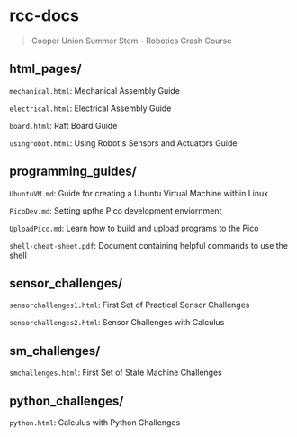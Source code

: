 # rcc-docs
> Cooper Union Summer Stem - Robotics Crash Course

## html_pages/
`mechanical.html`: Mechanical Assembly Guide

`electrical.html`: Electrical Assembly Guide

`board.html`: Raft Board Guide

`usingrobot.html`: Using Robot's Sensors and Actuators Guide

## programming_guides/
`UbuntuVM.md`: Guide for creating a Ubuntu Virtual Machine within Linux

`PicoDev.md`: Setting upthe Pico development enviornment

`UploadPico.md`: Learn how to build and upload programs to the Pico

`shell-cheat-sheet.pdf`: Document containing helpful commands to use the shell

## sensor_challenges/

`sensorchallenges1.html`: First Set of Practical Sensor Challenges

`sensorchallenges2.html`: Sensor Challenges with Calculus

## sm_challenges/

`smchallenges.html`: First Set of State Machine Challenges

## python_challenges/

`python.html`: Calculus with Python Challenges


